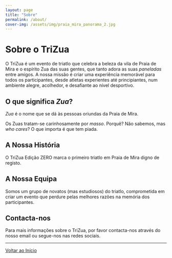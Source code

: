 ```yaml
---
layout: page
title: "Sobre"
permalink: /about/
cover-img: /assets/img/praia_mira_panorama_2.jpg
---
```


# Sobre o TriZua

O TriZua é um evento de triatlo que celebra a beleza da vila de Praia de Mira e o espírito Zua das suas gentes, que tanto adora as suas *paneladas* entre amigos. A nossa missão é criar uma experiência memorável para todos os participantes, desde atletas experientes até principiantes, num ambiente alegre, acolhedor, e desafiante ao nível desportivo.

## O que significa *Zua*?

*Zua* é o nome que se dá às pessoas oriundas da Praia de Mira.

Os Zuas tratam-se carinhosamente por *masso*. Porquê? Não sabemos, mas *who cares*? O que importa é que tem piada.

## A Nossa História

O TriZua Edição ZERO marca o primeiro triatlo em Praia de Mira digno de registo.

## A Nossa Equipa

Somos um grupo de novatos (mas estudiosos) do triatlo, comprometida em criar um evento que perdure pelas melhores razões na memória dos participantes.

## Contacta-nos

Para mais informações sobre o TriZua, por favor contacta-nos através do nosso email ou segue-nos nas redes sociais.

---

[Voltar ao Início](/)
